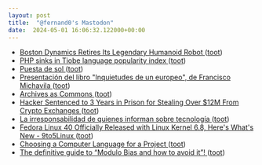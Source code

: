 ```yaml
---
layout: post
title:  "@fernand0's Mastodon"
date:  2024-05-01 16:06:32.122000+00:00
---
```

*  [Boston Dynamics Retires Its Legendary Humanoid Robot ](https://spectrum.ieee.org/boston-dynamics-atlas-retire) ([toot](https://mastodon.social/@fernand0/112366688149176718))
*  [PHP sinks in Tiobe language popularity index ](https://www.infoworld.com/article/3715043/php-sinks-in-tiobe-language-popularity-index.htm) ([toot](https://mastodon.social/@fernand0/112366484353517789))
*  [Puesta de sol ](https://www.flickr.com/photos/fernand0/53684229888) ([toot](https://mastodon.social/@fernand0/112366446671285224))
*  [Presentación del libro &quot;Inquietudes de un europeo&quot;, de Francisco Michavila   ](https://www.unizar.es/actualidad/vernoticia_ng.php?id=82651) ([toot](https://mastodon.social/@fernand0/112366248032482073))
*  [Archives as Commons ](https://doc.searls.com/2024/04/21/archives-as-commons) ([toot](https://mastodon.social/@fernand0/112365684288931840))
*  [Hacker Sentenced to 3 Years in Prison for Stealing Over $12M From Crypto Exchanges  ](https://www.coindesk.com/policy/2024/04/12/hacker-sentenced-to-3-years-in-prison-for-stealing-over-12m-from-crypto-exchanges/) ([toot](https://mastodon.social/@fernand0/112365406402437460))
*  [La irresponsabilidad de quienes informan sobre tecnología ](https://www.enriquedans.com/2024/04/la-irresponsabilidad-de-quienes-informan-sobre-tecnologia.htm) ([toot](https://mastodon.social/@fernand0/112365109517094429))
*  [Fedora Linux 40 Officially Released with Linux Kernel 6.8, Here&#39;s What&#39;s New - 9to5Linux  ](https://9to5linux.com/fedora-linux-40-officially-released-with-linux-kernel-6-8-heres-whats-new) ([toot](https://mastodon.social/@fernand0/112364920489424887))
*  [Choosing a Computer Language for a Project ](https://www.johndcook.com/blog/2024/04/23/choosing-a-computer-language-for-a-project) ([toot](https://mastodon.social/@fernand0/112363158242004085))
*  [The definitive guide to “Modulo Bias and how to avoid it”! ](https://research.kudelskisecurity.com/2020/07/28/the-definitive-guide-to-modulo-bias-and-how-to-avoid-it) ([toot](https://mastodon.social/@fernand0/112361280527480904))
